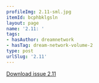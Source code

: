 ```yaml
---
profileImg: 2.11-sml.jpg
itemId: bcphbklgsln
layout: page
name: '2.11: '
tags:
- hasAuthor: dreamnetwork
- hasTag: dream-network-volume-2
type: post
urlSlug: '2.11'
---
```

<a href="../files/pdfs/Volume_2/2.11-Dream-Network-Bulletin-Vol.2-No.11.pdf" download="">Download issue 2.11</a>
